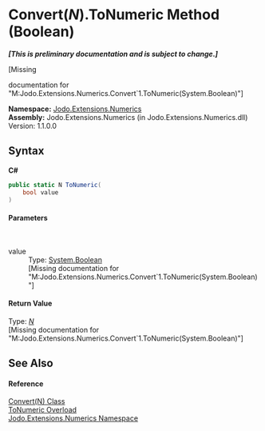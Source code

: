 # Convert(*N*).ToNumeric Method (Boolean)
 _**\[This is preliminary documentation and is subject to change.\]**_

\[Missing <summary> documentation for "M:Jodo.Extensions.Numerics.Convert`1.ToNumeric(System.Boolean)"\]

**Namespace:**&nbsp;<a href="N_Jodo_Extensions_Numerics">Jodo.Extensions.Numerics</a><br />**Assembly:**&nbsp;Jodo.Extensions.Numerics (in Jodo.Extensions.Numerics.dll) Version: 1.1.0.0

## Syntax

**C#**<br />
``` C#
public static N ToNumeric(
	bool value
)
```


#### Parameters
&nbsp;<dl><dt>value</dt><dd>Type: <a href="https://docs.microsoft.com/dotnet/api/system.boolean" target="_blank" rel="noopener noreferrer">System.Boolean</a><br />\[Missing <param name="value"/> documentation for "M:Jodo.Extensions.Numerics.Convert`1.ToNumeric(System.Boolean)"\]</dd></dl>

#### Return Value
Type: <a href="T_Jodo_Extensions_Numerics_Convert_1">*N*</a><br />\[Missing <returns> documentation for "M:Jodo.Extensions.Numerics.Convert`1.ToNumeric(System.Boolean)"\]

## See Also


#### Reference
<a href="T_Jodo_Extensions_Numerics_Convert_1">Convert(N) Class</a><br /><a href="Overload_Jodo_Extensions_Numerics_Convert_1_ToNumeric">ToNumeric Overload</a><br /><a href="N_Jodo_Extensions_Numerics">Jodo.Extensions.Numerics Namespace</a><br />